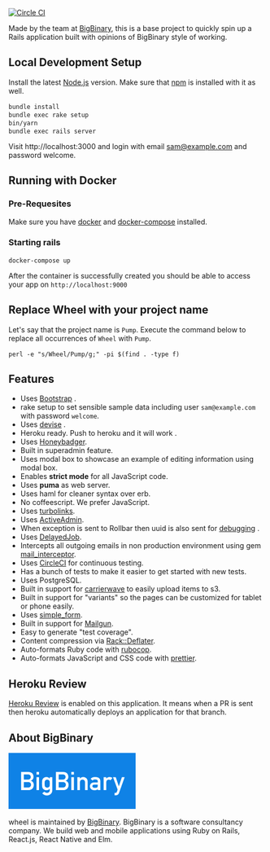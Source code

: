 [![Circle CI](https://circleci.com/gh/bigbinary/wheel.png?style=badge)](https://circleci.com/gh/bigbinary/wheel)

Made by the team at [BigBinary](https://bigbinary.com), this is a base project to quickly spin up a
Rails application built with opinions of BigBinary style of working.

## Local Development Setup

Install the latest [Node.js](https://nodejs.org) version. Make sure that [npm](https://www.npmjs.com/) is installed with it as well.

```
bundle install
bundle exec rake setup
bin/yarn
bundle exec rails server
```

Visit http://localhost:3000 and login with email sam@example.com and password welcome.

##  Running with Docker

### Pre-Requesites

Make sure you have [docker](https://docs.docker.com/engine/installation/) and [docker-compose](https://docs.docker.com/compose/install/) installed.

### Starting rails

```
docker-compose up
```

After the container is successfully created you should be able to access your app on `http://localhost:9000`

## Replace Wheel with your project name

Let's say that the project name is `Pump`. Execute the command below to
replace all occurrences of `Wheel` with `Pump`.

```
perl -e "s/Wheel/Pump/g;" -pi $(find . -type f)
```

## Features

* Uses [Bootstrap](http://getbootstrap.com) .
* rake setup to set sensible sample data including user `sam@example.com` with password `welcome`.
* Uses [devise](https://github.com/plataformatec/devise) .
* Heroku ready. Push to heroku and it will work .
* Uses [Honeybadger](https://www.honeybadger.io/).
* Built in superadmin feature.
* Uses modal box to showcase an example of editing information using modal box.
* Enables __strict mode__ for all JavaScript code.
* Uses __puma__ as web server.
* Uses haml for cleaner syntax over erb.
* No coffeescript. We prefer JavaScript.
* Uses [turbolinks](https://github.com/turbolinks/turbolinks).
* Uses [ActiveAdmin](http://activeadmin.info).
* When exception is sent to Rollbar then uuid is also sent for [debugging](http://videos.bigbinary.com/rubyonrails/use-uuid-x-request-id-to-debug-rails-application.html) .
* Uses [DelayedJob](https://github.com/collectiveidea/delayed_job).
* Intercepts all outgoing emails in non production environment using gem [mail_interceptor](https://github.com/bigbinary/mail_interceptor).
* Uses [CircleCI](https://circleci.com) for continuous testing.
* Has a bunch of tests to make it easier to get started with new tests.
* Uses PostgreSQL.
* Built in support for [carrierwave](https://github.com/carrierwaveuploader/carrierwave) to easily upload items to s3.
* Built in support for "variants" so the pages can be customized for tablet or phone easily.
* Uses [simple_form](https://github.com/plataformatec/simple_form).
* Built in support for [Mailgun](http://mailgun.com).
* Easy to generate "test coverage".
* Content compression via [Rack::Deflater](https://github.com/rack/rack/blob/master/lib/rack/deflater.rb).
* Auto-formats Ruby code with [rubocop](https://github.com/bbatsov/rubocop).
* Auto-formats JavaScript and CSS code with [prettier](https://github.com/prettier/prettier).

## Heroku Review

[Heroku Review](https://devcenter.heroku.com/articles/github-integration-review-apps)
is enabled on this application. It means when a PR is sent then heroku
automatically deploys an application for that branch.


## About BigBinary

![BigBinary](https://raw.githubusercontent.com/bigbinary/bigbinary-assets/press-assets/PNG/logo-light-solid-small.png?raw=true)

wheel is maintained by [BigBinary](https://www.BigBinary.com). BigBinary is a software consultancy company. We build web and mobile applications using Ruby on Rails, React.js, React Native and Elm.
